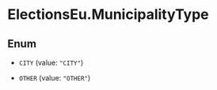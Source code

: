 # ElectionsEu.MunicipalityType

## Enum


* `CITY` (value: `"CITY"`)

* `OTHER` (value: `"OTHER"`)


